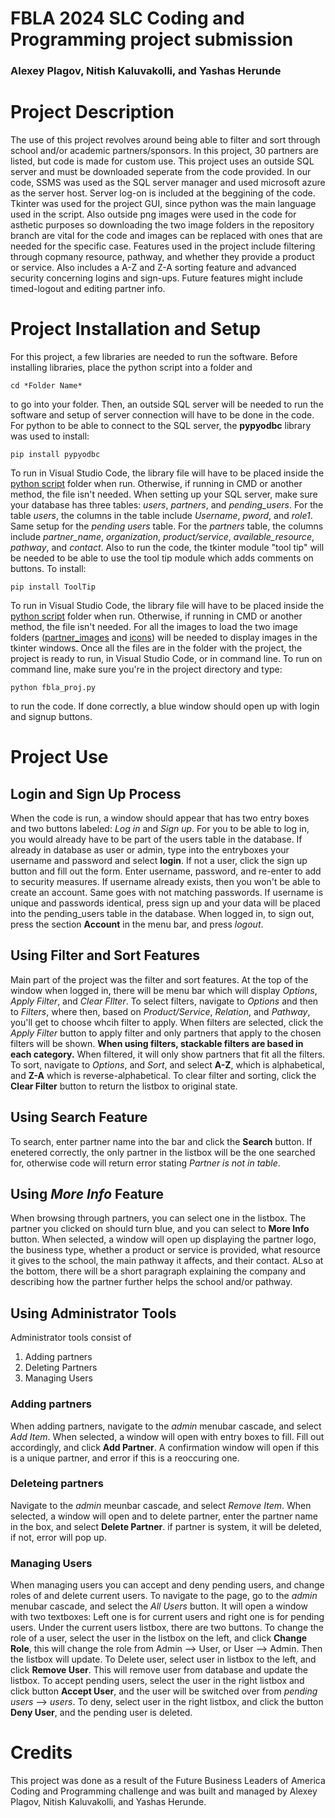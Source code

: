 # FBLA 2024 SLC Coding and Programming project submission
### Alexey Plagov, Nitish Kaluvakolli, and Yashas Herunde  

# Project Description
The use of this project revolves around being able to filter and sort through school and/or academic partners/sponsors. In this project, 30 partners are listed, 
but code is made for custom use. This project uses an outside SQL server and must be downloaded seperate from the code provided. In our code, SSMS was used as the SQL server
manager and used microsoft azure as the server host. Server log-on is included at the beggining of the code. Tkinter was used for the project GUI, since python was the main
language used in the script. Also outside png images were used in the code for asthetic purposes so downloading the two image folders in the repository branch are 
vital for the code and images can be replaced with ones that are needed for the specific case. Features used in the project include filtering through copmany resource, 
pathway, and whether they provide a product or service. Also includes a A-Z and Z-A sorting feature and advanced security concerning logins and sign-ups. 
Future features might include timed-logout and editing partner info.

# Project Installation and Setup
For this project, a few libraries are needed to run the software. Before installing libraries, place the python script into a folder and 
```
cd *Folder Name*
```
to go into your folder.
Then, an outside SQL server will be needed to run the software and setup of server connection will have to 
be done in the code. For python to be able to connect to the SQL server, the **pypyodbc** library was used to install:
```
pip install pypyodbc
```
To run in Visual Studio Code, the library file will have to be placed inside the [python script](https://github.com/AlexeyPlagov07/FBLA_Project/blob/Master/pypyodbc.py) folder when run. Otherwise, if running in CMD or another method, the file isn't 
needed. When setting up your SQL server, make sure your database has three tables: *users*, *partners*, and *pending_users*. For the table *users*, the columns in the table 
include *Username*, *pword*, and *role1*. Same setup for the *pending users* table. For the *partners* table, the columns include *partner_name*, *organization*,
*product/service*, *available_resource*, *pathway*, and *contact*.
Also to run the code, the tkinter module "tool tip" will be needed to be able to use the tool tip module which adds comments on buttons. To install:
```
pip install ToolTip
```
To run in Visual Studio Code, the library file will have to be placed inside the [python script](https://github.com/AlexeyPlagov07/FBLA_Project/blob/Master/tooltip.py) folder when run. Otherwise, if running in CMD or another method, the file isn't 
needed.
For all the images to load the two image folders ([partner_images](https://github.com/AlexeyPlagov07/FBLA_Project/tree/Master/partner_images) and [icons](https://github.com/AlexeyPlagov07/FBLA_Project/tree/Master/icons))
will be needed to display images in the tkinter windows. Once all the files are in the folder with the project, the project is ready to run, in Visual Studio Code, or in command line.
To run on command line, make sure you're in the project directory and type:
```
python fbla_proj.py
```
to run the code. If done correctly, a blue window should open up with login  and signup buttons.

# Project Use 
## Login and Sign Up Process 
When the code is run, a window should appear that has two entry boxes and two buttons labeled: *Log in* and *Sign up*. For you to be able to log in, you would already have to
be part of the users table in the database. If already in database as user or admin, type into the entryboxes your username and password and select **login**. If not a user, 
click the sign up button and fill out the form. Enter username, password, and re-enter to add to security measures. If username already exists, then you won't be able to create 
an account. Same goes with not matching passwords. If username is unique and passwords identical, press sign up and your data will be placed into the pending_users table in the database.
When logged in, to sign out, press the section **Account** in the menu bar, and press *logout*.
## Using Filter and Sort Features
Main part of the project was the filter and sort features. At the top of the window when logged in, there will be menu bar which will display *Options*, *Apply Filter*, and 
*Clear FIlter*. To select filters, navigate to *Options* and then to *Filters*, where then, based on *Product/Service*, *Relation*, and *Pathway*, you'll get to choose whcih filter to apply.
When filters are selected, click the *Apply Filter* button to apply filter and only partners that apply to the chosen filters will be shown. **When using filters, stackable filters 
are based in each category.** When filtered, it will only show partners that fit all the filters. To sort, navigate to *Options*, and *Sort*, and select **A-Z**, which is alphabetical,
and **Z-A** which is reverse-alphabetical. To clear filter and sorting, click the **Clear Filter** button to return the listbox to original state.
## Using Search Feature
To search, enter partner name into the bar and click the **Search** button. If enetered correctly, the only partner in the listbox will be the one searched for, otherwise
code will return error stating *Partner is not in table*.
## Using *More Info* Feature
When browsing through partners, you can select one in the listbox. The partner you clicked on should turn blue, and you can select to **More Info** button. When selected, a 
window will open up displaying the partner logo, the business type, whether a product or service is provided, what resource it gives to the school, the main pathway it affects,
and their contact. ALso at the bottom, there will be a short paragraph explaining the company and describing how the partner further helps the school and/or pathway.
## Using Administrator Tools
Administrator tools consist of 
1. Adding partners
2. Deleting Partners
3. Managing Users
### Adding partners
When adding partners, navigate to the *admin* menubar cascade, and select *Add Item*. When selected, a window will open with entry boxes to fill. Fill out accordingly, and
click **Add Partner**. A confirmation window will open if this is a unique partner, and error if this is a reoccuring one.
### Deleteing partners
Navigate to the *admin* meunbar cascade, and select *Remove Item*. When selected, a window will open and to delete partner, enter the partner name in the box, and select 
**Delete Partner**. if partner is system, it will be deleted, if not, error will pop up.
### Managing Users
When managing users you can accept and deny pending users, and change roles of and delete current users. To navigate to the page, go to the *admin* menubar cascade, and select
the *All Users* button. It will open a window with two textboxes: Left one is for current users and right one is for pending users. Under the current users listbox, there are two buttons.
To change the role of a user, select the user in the listbox on the left, and click **Change Role**, this will change the role from Admin --> User, or User --> Admin. Then the
listbox will update. To Delete user, select user in listbox to the left, and click **Remove User**. This will remove user from database and update the listbox. To accept pending users,
select the user in the right listbox and click button **Accept User**, and the user will be switched over from *pending users* --> *users*. To deny, select user in the right listbox,
and click the button **Deny User**, and the pending user is deleted.
# Credits
This project was done as a result of the Future Business Leaders of America Coding and Programming challenge and was built and managed by Alexey Plagov, Nitish Kaluvakolli, and Yashas Herunde.
